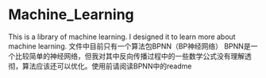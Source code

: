 # Machine_Learning
This is a library of machine learning. I designed it to learn more about machine learning.
文件中目前只有一个算法包BPNN（BP神经网络）
BPNN是一个比较简单的神经网络，但我对其中反向传播过程中的一些数学公式没有理解透彻，算法应该还可以优化。使用前请阅读BPNN中的readme
